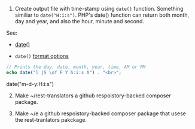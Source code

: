 1.  Create output file with time-stamp using `date()` function. Something similiar to `date("H:i:s")`. PHP's date() function can return both month, day and year, and also the hour, minute and second.

See:

- [date()](https://www.php.net/manual/en/function.date.php)

- `date()` [format options](https://www.w3schools.com/php/func_date_date.asp)

```php
// Prints the day, date, month, year, time, AM or PM
echo date("l jS \of F Y h:i:s A") . "<br>";
```
date("m-d-y:H:i:s")

2. Make ~/rest-translators a github respoistory-backed composer package.

3. Make ~/e a github respoistory-backed composer package that usese the rest-tranlators pakckage.
